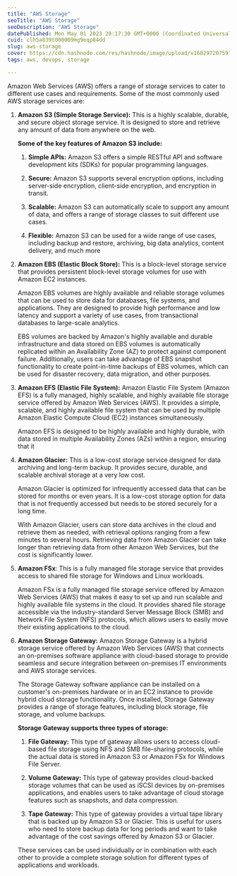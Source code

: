 ```yaml
---
title: "AWS Storage"
seoTitle: "AWS Storage"
seoDescription: "AWS Storage"
datePublished: Mon May 01 2023 20:17:30 GMT+0000 (Coordinated Universal Time)
cuid: clh5a839t000009mg9eqp84dd
slug: aws-storage
cover: https://cdn.hashnode.com/res/hashnode/image/upload/v1682972075972/6a4c70e8-939d-4c50-9a04-e124b3bb16d3.png
tags: aws, devops, storage

---
```


Amazon Web Services (AWS) offers a range of storage services to cater to different use cases and requirements. Some of the most commonly used AWS storage services are:

1. **Amazon S3 (Simple Storage Service):** This is a highly scalable, durable, and secure object storage service. It is designed to store and retrieve any amount of data from anywhere on the web.
    
    **Some of the key features of Amazon S3 include:**
    
    1. **Simple APIs:** Amazon S3 offers a simple RESTful API and software development kits (SDKs) for popular programming languages.
        
    2. **Secure:** Amazon S3 supports several encryption options, including server-side encryption, client-side encryption, and encryption in transit.
        
    3. **Scalable:** Amazon S3 can automatically scale to support any amount of data, and offers a range of storage classes to suit different use cases.
        
    4. **Flexible:** Amazon S3 can be used for a wide range of use cases, including backup and restore, archiving, big data analytics, content delivery, and much more
        
2. **Amazon EBS (Elastic Block Store):** This is a block-level storage service that provides persistent block-level storage volumes for use with Amazon EC2 instances.
    
    Amazon EBS volumes are highly available and reliable storage volumes that can be used to store data for databases, file systems, and applications. They are designed to provide high performance and low latency and support a variety of use cases, from transactional databases to large-scale analytics.
    
    EBS volumes are backed by Amazon's highly available and durable infrastructure and data stored on EBS volumes is automatically replicated within an Availability Zone (AZ) to protect against component failure. Additionally, users can take advantage of EBS snapshot functionality to create point-in-time backups of EBS volumes, which can be used for disaster recovery, data migration, and other purposes.
    
3. **Amazon EFS (Elastic File System):** Amazon Elastic File System (Amazon EFS) is a fully managed, highly scalable, and highly available file storage service offered by Amazon Web Services (AWS). It provides a simple, scalable, and highly available file system that can be used by multiple Amazon Elastic Compute Cloud (EC2) instances simultaneously.
    
    Amazon EFS is designed to be highly available and highly durable, with data stored in multiple Availability Zones (AZs) within a region, ensuring that it
    
4. **Amazon Glacier:** This is a low-cost storage service designed for data archiving and long-term backup. It provides secure, durable, and scalable archival storage at a very low cost.
    
    Amazon Glacier is optimized for infrequently accessed data that can be stored for months or even years. It is a low-cost storage option for data that is not frequently accessed but needs to be stored securely for a long time.
    
    With Amazon Glacier, users can store data archives in the cloud and retrieve them as needed, with retrieval options ranging from a few minutes to several hours. Retrieving data from Amazon Glacier can take longer than retrieving data from other Amazon Web Services, but the cost is significantly lower.
    
5. **Amazon FSx**: This is a fully managed file storage service that provides access to shared file storage for Windows and Linux workloads.
    
    Amazon FSx is a fully managed file storage service offered by Amazon Web Services (AWS) that makes it easy to set up and run scalable and highly available file systems in the cloud. It provides shared file storage accessible via the industry-standard Server Message Block (SMB) and Network File System (NFS) protocols, which allows users to easily move their existing applications to the cloud.
    
6. **Amazon Storage Gateway:** Amazon Storage Gateway is a hybrid storage service offered by Amazon Web Services (AWS) that connects an on-premises software appliance with cloud-based storage to provide seamless and secure integration between on-premises IT environments and AWS storage services.
    
    The Storage Gateway software appliance can be installed on a customer's on-premises hardware or in an EC2 instance to provide hybrid cloud storage functionality. Once installed, Storage Gateway provides a range of storage features, including block storage, file storage, and volume backups.
    
    **Storage Gateway supports three types of storage:**
    
    1. **File Gateway:** This type of gateway allows users to access cloud-based file storage using NFS and SMB file-sharing protocols, while the actual data is stored in Amazon S3 or Amazon FSx for Windows File Server.
        
    2. **Volume Gateway:** This type of gateway provides cloud-backed storage volumes that can be used as iSCSI devices by on-premises applications, and enables users to take advantage of cloud storage features such as snapshots, and data compression.
        
    3. **Tape Gateway:** This type of gateway provides a virtual tape library that is backed up by Amazon S3 or Glacier. This is useful for users who need to store backup data for long periods and want to take advantage of the cost savings offered by Amazon S3 or Glacier.
        
    
    These services can be used individually or in combination with each other to provide a complete storage solution for different types of applications and workloads.